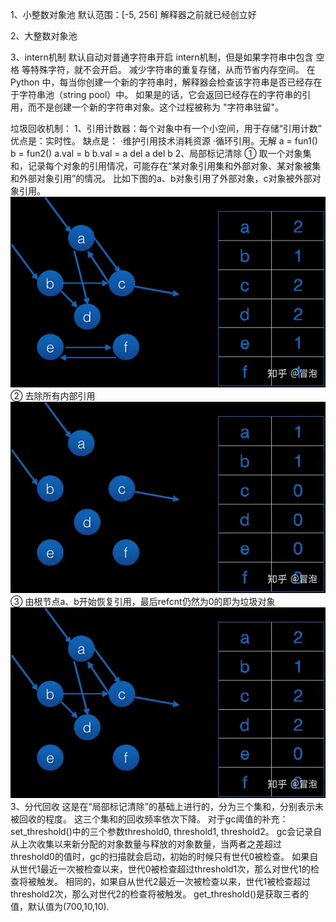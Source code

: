 1、小整数对象池
默认范围：[-5, 256]
解释器之前就已经创立好

2、大整数对象池

3、intern机制
默认自动对普通字符串开启 intern机制，但是如果字符串中包含 空格 等特殊字符，就不会开启。
减少字符串的重复存储，从而节省内存空间。
在 Python 中，每当你创建一个新的字符串时，解释器会检查该字符串是否已经存在于字符串池（string pool）中。
如果是的话，它会返回已经存在的字符串的引用，而不是创建一个新的字符串对象。这个过程被称为 "字符串驻留"。

垃圾回收机制：
    1、引用计数器：每个对象中有一个小空间，用于存储“引用计数”
        优点是：实时性。
        缺点是：
          ·维护引用技术消耗资源
          ·循环引用。无解
            a = fun1()
            b = fun2()
            a.val = b
            b.val = a
            del a
            del b
    2、局部标记清除
        ① 取一个对象集和，记录每个对象的引用情况，可能存在“某对象引用集和外部对象、某对象被集和外部对象引用”的情况。
        比如下图的a、b对象引用了外部对象，c对象被外部对象引用。
        ![img.png](img.png)
        ② 去除所有内部引用
        ![img_1.png](img_1.png)
        ③ 由根节点a、b开始恢复引用，最后refcnt仍然为0的即为垃圾对象
        ![img_2.png](img_2.png)
    3、分代回收
        这是在“局部标记清除”的基础上进行的，分为三个集和，分别表示未被回收的程度。
        这三个集和的回收频率依次下降。
对于gc阈值的补充：
    set_threshold()中的三个参数threshold0, threshold1, threshold2。
    gc会记录自从上次收集以来新分配的对象数量与释放的对象数量，当两者之差超过threshold0的值时，gc的扫描就会启动，初始的时候只有世代0被检查。
    如果自从世代1最近一次被检查以来，世代0被检查超过threshold1次，那么对世代1的检查将被触发。
    相同的，如果自从世代2最近一次被检查以来，世代1被检查超过threshold2次，那么对世代2的检查将被触发。
    get_threshold()是获取三者的值，默认值为(700,10,10).